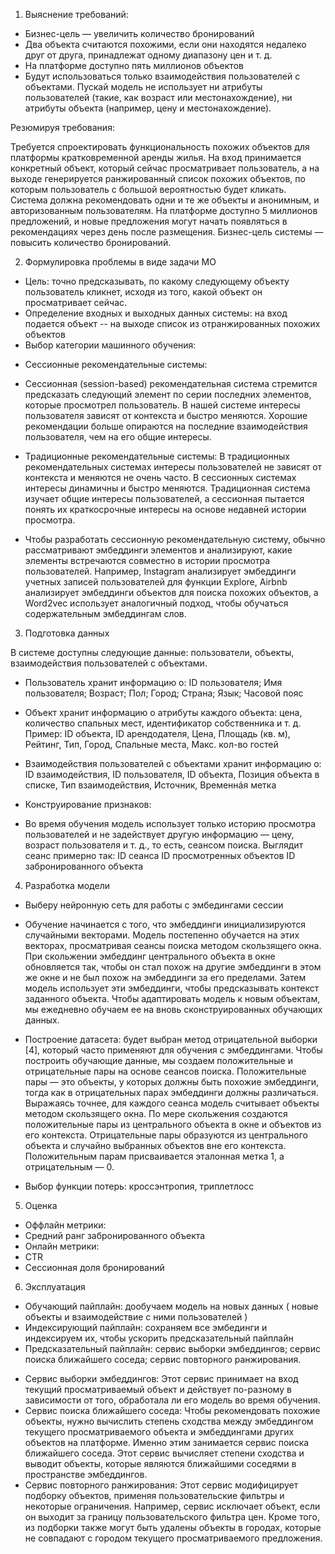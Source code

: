 1. Выяснение требований:

* Бизнес-цель — увеличить количество бронирований
* Два объекта считаются похожими, если они находятся недалеко друг от друга, принадлежат одному диапазону цен и т. д.
* На платформе доступно пять миллионов объектов
* Будут использоваться только взаимодействия пользователей с объектами. Пускай модель не использует ни атрибуты пользователей (такие, как возраст или местонахождение), ни атрибуты объекта (например, цену и местонахождение).

Резюмируя требования:

Требуется спроектировать функциональность похожих объектов для платформы кратковременной аренды жилья. На вход принимается конкретный объект, который сейчас просматривает пользователь, а на выходе генерируется ранжированный список похожих объектов, по которым пользователь с большой вероятностью будет кликать. Система должна рекомендовать одни и те же объекты и анонимным, и авторизованным пользователям. На платформе доступно 5 миллионов предложений, и новые предложения могут начать появляться в рекомендациях через день после размещения. Бизнес-цель системы — повысить количество бронирований.

2. Формулировка проблемы в виде задачи МО

* Цель: точно предсказывать, по какому следующему объекту пользователь кликнет, исходя из того, какой объект он просматривает сейчас.
* Определение входных и выходных данных системы: на вход подается объект -- на выходе список из отранжированных похожих объектов
* Выбор категории машинного обучения: 
- Сессионные рекомендательные системы:
 - Сессионная (session-based) рекомендательная система стремится предсказать следующий элемент по серии последних элементов, которые просмотрел пользователь. В нашей системе интересы пользователя зависят от контекста и быстро меняются. Хорошие рекомендации больше опираются на последние взаимодействия пользователя, чем на его общие интересы.
- Традиционные рекомендательные системы: В традиционных рекомендательных системах интересы пользователей не зависят от контекста и меняются не очень часто. В сессионных системах интересы динамичны и быстро меняются. Традиционная система изучает общие интересы пользователей, а сессионная пытается понять их краткосрочные интересы на основе недавней истории просмотра.

- Чтобы разработать сессионную рекомендательную систему, обычно рассматривают эмбеддинги элементов и анализируют, какие элементы встречаются совместно в истории просмотра пользователей. Например, Instagram анализирует эмбеддинги учетных записей пользователей для функции Explore, Airbnb анализирует эмбеддинги объектов для поиска похожих объектов, а Word2vec использует аналогичный подход, чтобы обучаться содержательным эмбеддингам слов.

3. Подготовка данных

В системе доступны следующие данные: пользователи, объекты, взаимодействия пользователей с объектами.

* Пользователь хранит информацию о: ID пользователя; Имя пользователя; Возраст; Пол; Город; Страна; Язык; Часовой пояс
* Объект хранит информацию о атрибуты каждого объекта: цена, количество спальных мест, идентификатор собственника и т. д. Пример: ID объекта, ID арендодателя, Цена, Площадь (кв. м), Рейтинг, Тип, Город, Спальные места, Макс. кол-во гостей
* Взаимодействия пользователей с объектами хранит информацию о: ID взаимодействия, ID пользователя, ID объекта, Позиция объекта в списке, Тип взаимодействия, Источник, Временнáя метка

* Конструирование признаков:
- Во время обучения модель использует только историю просмотра пользователей и не задействует другую информацию — цену, возраст пользователя и т. д., то есть, сеансом поиска.
Выглядит сеанс примерно так: ID сеанса ID просмотренных объектов ID забронированного объекта

4. Разработка модели

* Выберу нейронную сеть для работы с эмбедингами сессии

* Обучение начинается с того, что эмбеддинги инициализируются случайными векторами. Модель постепенно обучается на этих векторах, просматривая сеансы поиска методом скользящего окна. При скольжении эмбеддинг центрального объекта в окне обновляется так, чтобы он стал похож на другие эмбеддинги в этом же окне и не был похож на эмбеддинги за его пределами. Затем модель использует эти эмбеддинги, чтобы предсказывать контекст заданного объекта.
Чтобы адаптировать модель к новым объектам, мы ежедневно обучаем ее на вновь сконструированных обучающих данных.

* Построение датасета: будет выбран
метод отрицательной выборки [4], который часто применяют для обучения
с эмбеддингами.
Чтобы построить обучающие данные, мы создаем положительные и отрицательные пары на основе сеансов поиска. Положительные пары — это объекты, у которых должны быть похожие эмбеддинги, тогда как в отрицательных парах эмбеддинги должны различаться. Выражаясь точнее, для каждого сеанса модель считывает объекты методом скользящего окна. По мере скольжения создаются положительные пары из центрального объекта в окне и объектов из его контекста. Отрицательные пары образуются из центрального объекта и случайно выбранных объектов вне его контекста. Положительным парам присваивается эталонная метка 1, а отрицательным — 0.

* Выбор функции потерь: кроссэнтропия, триплетлосс

5. Оценка

* Оффлайн метрики:
 * Средний ранг забронированного объекта
* Онлайн метрики: 
 * CTR
 * Сессионная доля бронирований

6. Эксплуатация

* Обучающий пайплайн: дообучаем модель на новых данных ( новые объекты и взаимодействие с ними пользователей )
* Индексирующий пайплайн: сохраняем все эмбединги и индексируем их, чтобы ускорить предсказательный пайплайн
* Предсказательный пайплайн: сервис выборки эмбеддингов; сервис поиска ближайшего соседа; сервис повторного ранжирования.

- Сервис выборки эмбеддингов: Этот сервис принимает на вход текущий просматриваемый объект и действует по-разному в зависимости от того, обработала ли его модель во время обучения.
- Сервис поиска ближайшего соседа: Чтобы рекомендовать похожие объекты, нужно вычислить степень сходства между эмбеддингом текущего просматриваемого объекта и эмбеддингами других объектов на платформе. Именно этим занимается сервис поиска ближайшего соседа. Этот сервис вычисляет степени сходства и выводит объекты, которые являются ближайшими соседями в пространстве эмбеддингов.
- Сервис повторного ранжирования: Этот сервис модифицирует подборку объектов, применяя пользовательские фильтры и некоторые ограничения. Например, сервис исключает объект, если он выходит за границу пользовательского фильтра цен. Кроме того, из подборки также могут быть удалены объекты в городах, которые не совпадают с городом текущего просматриваемого предложения.
